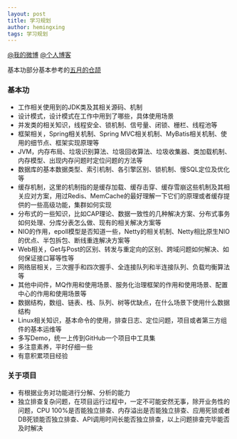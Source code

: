 ```yaml
---
layout: post
title: 学习规划
author: hemingxing
tags: 学习规划
---
```

[@我的微博](https://weibo.com/yeasonhe)
[@个人博客](https://staroflion.github.io/)

基本功部分基本参考的[五月的仓颉](https://www.cnblogs.com/xrq730/p/9159586.html)

### 基本功

* 工作相关使用到的JDK类及其相关源码、机制
* 设计模式，设计模式在工作中用到了哪些，具体使用场景
* 并发类的相关知识，线程安全、锁机制、信号量、闭锁、栅栏、线程池等
* 框架相关，Spring相关机制、Spring MVC相关机制、MyBatis相关机制、使用的细节点、框架实现原理等
* JVM，内存布局、垃圾识别算法、垃圾回收算法、垃圾收集器、类加载机制、内存模型、出现内存问题时定位问题的方法等
* 数据库的基本数据类型、索引机制、各引擎区别、锁机制、慢SQL定位及优化等
* 缓存机制，这里的机制指的是缓存加载、缓存击穿、缓存雪崩这些机制及其相关应对方案，用过Redis、MemCache的最好理解一下它们的原理或者缓存提供的一些高级功能，集群如何实现
* 分布式的一些知识，比如CAP理论、数据一致性的几种解决方案、分布式事务如何处理、分库分表怎么做、现有的相关解决方案等
* NIO的作用，epoll模型是否知道一些，Netty的相关机制、Netty相比原生NIO的优点、半包拆包、断线重连解决方案等
* Web相关，Get与Post的区别、转发与重定向的区别、跨域问题如何解决、如何保证接口幂等性等
* 网络层相关，三次握手和四次握手、全连接队列和半连接队列、负载均衡算法等
* 其他中间件，MQ作用和使用场景、服务化治理框架的作用和使用场景、配置中心的作用和使用场景等
* 数据结构，数组、链表、栈、队列、树等优缺点，在什么场景下使用什么数据结构
* Linux相关知识，基本命令的使用，排查日志、定位问题，项目或者第三方组件的基本运维等
* 多写Demo，统一上传到GitHub一个项目中工具集
* 多注意素养，平时仔细一些
* 有意积累项目经验

### 关于项目

* 有根据业务对功能进行分解、分析的能力
* 独立排查复杂问题，在项目运行过程中，一定不可能安然无事，除开业务性的问题，CPU 100%是否能独立排查、内存溢出是否能独立排查、应用死锁或者DB死锁能否独立排查、API调用时间长能否独立排查，以上问题排查完毕能否及时解决

[//]: # (These are reference links used in the body of this note and get stripped out when the markdown processor does its job. There is no need to format nicely because it shouldn't be seen. Thanks SO - http://stackoverflow.com/questions/4823468/store-comments-in-markdown-syntax)


   [@我的微博]: <https://weibo.com/yeasonhe>
